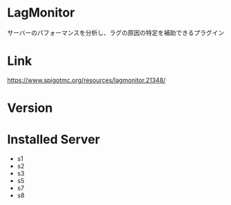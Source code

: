 # LagMonitor
サーバーのパフォーマンスを分析し、ラグの原因の特定を補助できるプラグイン

# Link
https://www.spigotmc.org/resources/lagmonitor.21348/

# Version

# Installed Server
- s1
- s2
- s3
- s5
- s7
- s8
